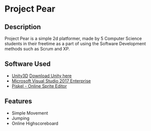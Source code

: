 # Project Pear
## Description
Project Pear is a simple 2d platformer, made by 5 Computer Science students in their freetime as a part of using the Software Development methods such as Scrum and XP.

## Software Used
* [Unity3D](http://unity3d.com)
[Download Unity here](https://store.unity.com/download?ref=personal)
* [Microsoft Visual Studio 2017 Enterprise](https://www.visualstudio.com/)
* [Piskel - Online Sprite Editor](https://www.piskelapp.com/)

## Features
* Simple Movement
* Jumping
* Online Highscoreboard
